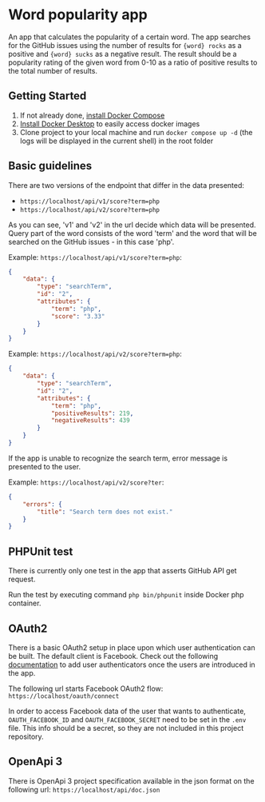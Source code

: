 # Word popularity app

An app that calculates the popularity of a certain word. The app
searches for the GitHub issues using the number of results for `{word} rocks` as a positive and
`{word} sucks` as a negative result. The result should be a popularity rating of the given word from 0-10
as a ratio of positive results to the total number of results.
## Getting Started

1. If not already done, [install Docker Compose](https://docs.docker.com/compose/install/)
2. [Install Docker Desktop](https://www.docker.com/products/docker-desktop/) to easily access docker images
3. Clone project to your local machine and run `docker compose up -d` (the logs will be displayed in the current shell) in the root folder

## Basic guidelines

There are two versions of the endpoint that differ in the data presented:
* `https://localhost/api/v1/score?term=php`
* `https://localhost/api/v2/score?term=php`

As you can see, 'v1' and 'v2' in the url decide which data will be presented. 
Query part of the word consists of the word 'term' and the word that will be searched on the GitHub issues - in this case 'php'. 

Example: `https://localhost/api/v1/score?term=php`:
```json
{
    "data": {
        "type": "searchTerm",
        "id": "2",
        "attributes": {
            "term": "php",
            "score": "3.33"
        }
    }
}
```

Example: `https://localhost/api/v2/score?term=php`:
```json
{
    "data": {
        "type": "searchTerm",
        "id": "2",
        "attributes": {
            "term": "php",
            "positiveResults": 219,
            "negativeResults": 439
        }
    }
}
```

If the app is unable to recognize the search term, error message is presented to the user.

Example: `https://localhost/api/v2/score?ter`:
```json
{
    "errors": {
        "title": "Search term does not exist."
    }
}
```

## PHPUnit test
There is currently only one test in the app that asserts GitHub API get request.

Run the test by executing command `php bin/phpunit` inside Docker php container.

## OAuth2

There is a basic OAuth2 setup in place upon which user authentication can be built. The default client is Facebook. Check out the following [documentation](https://github.com/knpuniversity/oauth2-client-bundle)
to add user authenticators once the users are introduced in the app.

The following url starts Facebook OAuth2 flow:
`https://localhost/oauth/connect`

In order to access Facebook data of the user that wants to authenticate,
`OAUTH_FACEBOOK_ID` and `OAUTH_FACEBOOK_SECRET` need to be set in the `.env` file. This info should be a secret, so they are not included in this project repository.

## OpenApi 3

There is OpenApi 3 project specification available in the json format on the following url:
`https://localhost/api/doc.json`
